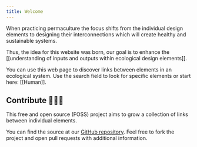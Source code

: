 ```yaml
---
title: Welcome
---
```


When practicing permaculture the focus shifts from the individual design elements to designing their interconnections which will create healthy and sustainable systems.

Thus, the idea for this website was born, our goal is to enhance the [[understanding of inputs and outputs within ecological design elements]].

You can use this web page to discover links between elements in an ecological system. Use the search field to look for specific elements or start here: [[Human]].

## Contribute 👬👭👫

This free and open source (FOSS) project aims to grow a collection of links between individual elements.

You can find the source at our [GitHub repository](https://github.com/Czino/inputs-outputs-functions). Feel free to fork the project and open pull requests with additional information.
